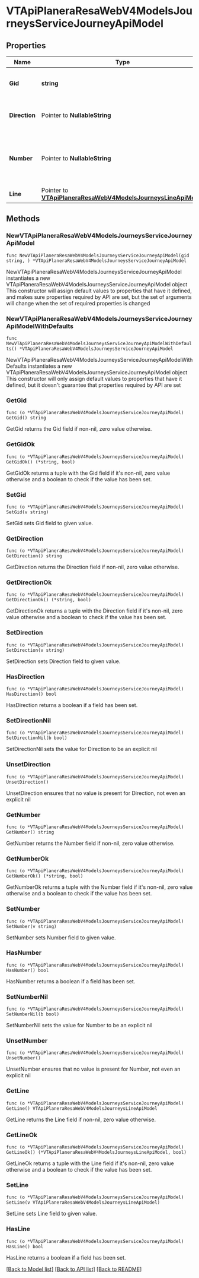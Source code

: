 # VTApiPlaneraResaWebV4ModelsJourneysServiceJourneyApiModel

## Properties

Name | Type | Description | Notes
------------ | ------------- | ------------- | -------------
**Gid** | **string** | 16-digit Västtrafik service journey gid. | 
**Direction** | Pointer to **NullableString** | A description of the direction. | [optional] 
**Number** | Pointer to **NullableString** | Västtrafik service journey number that the trip leg is a part of. | [optional] 
**Line** | Pointer to [**VTApiPlaneraResaWebV4ModelsJourneysLineApiModel**](VTApiPlaneraResaWebV4ModelsJourneysLineApiModel.md) |  | [optional] 

## Methods

### NewVTApiPlaneraResaWebV4ModelsJourneysServiceJourneyApiModel

`func NewVTApiPlaneraResaWebV4ModelsJourneysServiceJourneyApiModel(gid string, ) *VTApiPlaneraResaWebV4ModelsJourneysServiceJourneyApiModel`

NewVTApiPlaneraResaWebV4ModelsJourneysServiceJourneyApiModel instantiates a new VTApiPlaneraResaWebV4ModelsJourneysServiceJourneyApiModel object
This constructor will assign default values to properties that have it defined,
and makes sure properties required by API are set, but the set of arguments
will change when the set of required properties is changed

### NewVTApiPlaneraResaWebV4ModelsJourneysServiceJourneyApiModelWithDefaults

`func NewVTApiPlaneraResaWebV4ModelsJourneysServiceJourneyApiModelWithDefaults() *VTApiPlaneraResaWebV4ModelsJourneysServiceJourneyApiModel`

NewVTApiPlaneraResaWebV4ModelsJourneysServiceJourneyApiModelWithDefaults instantiates a new VTApiPlaneraResaWebV4ModelsJourneysServiceJourneyApiModel object
This constructor will only assign default values to properties that have it defined,
but it doesn't guarantee that properties required by API are set

### GetGid

`func (o *VTApiPlaneraResaWebV4ModelsJourneysServiceJourneyApiModel) GetGid() string`

GetGid returns the Gid field if non-nil, zero value otherwise.

### GetGidOk

`func (o *VTApiPlaneraResaWebV4ModelsJourneysServiceJourneyApiModel) GetGidOk() (*string, bool)`

GetGidOk returns a tuple with the Gid field if it's non-nil, zero value otherwise
and a boolean to check if the value has been set.

### SetGid

`func (o *VTApiPlaneraResaWebV4ModelsJourneysServiceJourneyApiModel) SetGid(v string)`

SetGid sets Gid field to given value.


### GetDirection

`func (o *VTApiPlaneraResaWebV4ModelsJourneysServiceJourneyApiModel) GetDirection() string`

GetDirection returns the Direction field if non-nil, zero value otherwise.

### GetDirectionOk

`func (o *VTApiPlaneraResaWebV4ModelsJourneysServiceJourneyApiModel) GetDirectionOk() (*string, bool)`

GetDirectionOk returns a tuple with the Direction field if it's non-nil, zero value otherwise
and a boolean to check if the value has been set.

### SetDirection

`func (o *VTApiPlaneraResaWebV4ModelsJourneysServiceJourneyApiModel) SetDirection(v string)`

SetDirection sets Direction field to given value.

### HasDirection

`func (o *VTApiPlaneraResaWebV4ModelsJourneysServiceJourneyApiModel) HasDirection() bool`

HasDirection returns a boolean if a field has been set.

### SetDirectionNil

`func (o *VTApiPlaneraResaWebV4ModelsJourneysServiceJourneyApiModel) SetDirectionNil(b bool)`

 SetDirectionNil sets the value for Direction to be an explicit nil

### UnsetDirection
`func (o *VTApiPlaneraResaWebV4ModelsJourneysServiceJourneyApiModel) UnsetDirection()`

UnsetDirection ensures that no value is present for Direction, not even an explicit nil
### GetNumber

`func (o *VTApiPlaneraResaWebV4ModelsJourneysServiceJourneyApiModel) GetNumber() string`

GetNumber returns the Number field if non-nil, zero value otherwise.

### GetNumberOk

`func (o *VTApiPlaneraResaWebV4ModelsJourneysServiceJourneyApiModel) GetNumberOk() (*string, bool)`

GetNumberOk returns a tuple with the Number field if it's non-nil, zero value otherwise
and a boolean to check if the value has been set.

### SetNumber

`func (o *VTApiPlaneraResaWebV4ModelsJourneysServiceJourneyApiModel) SetNumber(v string)`

SetNumber sets Number field to given value.

### HasNumber

`func (o *VTApiPlaneraResaWebV4ModelsJourneysServiceJourneyApiModel) HasNumber() bool`

HasNumber returns a boolean if a field has been set.

### SetNumberNil

`func (o *VTApiPlaneraResaWebV4ModelsJourneysServiceJourneyApiModel) SetNumberNil(b bool)`

 SetNumberNil sets the value for Number to be an explicit nil

### UnsetNumber
`func (o *VTApiPlaneraResaWebV4ModelsJourneysServiceJourneyApiModel) UnsetNumber()`

UnsetNumber ensures that no value is present for Number, not even an explicit nil
### GetLine

`func (o *VTApiPlaneraResaWebV4ModelsJourneysServiceJourneyApiModel) GetLine() VTApiPlaneraResaWebV4ModelsJourneysLineApiModel`

GetLine returns the Line field if non-nil, zero value otherwise.

### GetLineOk

`func (o *VTApiPlaneraResaWebV4ModelsJourneysServiceJourneyApiModel) GetLineOk() (*VTApiPlaneraResaWebV4ModelsJourneysLineApiModel, bool)`

GetLineOk returns a tuple with the Line field if it's non-nil, zero value otherwise
and a boolean to check if the value has been set.

### SetLine

`func (o *VTApiPlaneraResaWebV4ModelsJourneysServiceJourneyApiModel) SetLine(v VTApiPlaneraResaWebV4ModelsJourneysLineApiModel)`

SetLine sets Line field to given value.

### HasLine

`func (o *VTApiPlaneraResaWebV4ModelsJourneysServiceJourneyApiModel) HasLine() bool`

HasLine returns a boolean if a field has been set.


[[Back to Model list]](../README.md#documentation-for-models) [[Back to API list]](../README.md#documentation-for-api-endpoints) [[Back to README]](../README.md)


